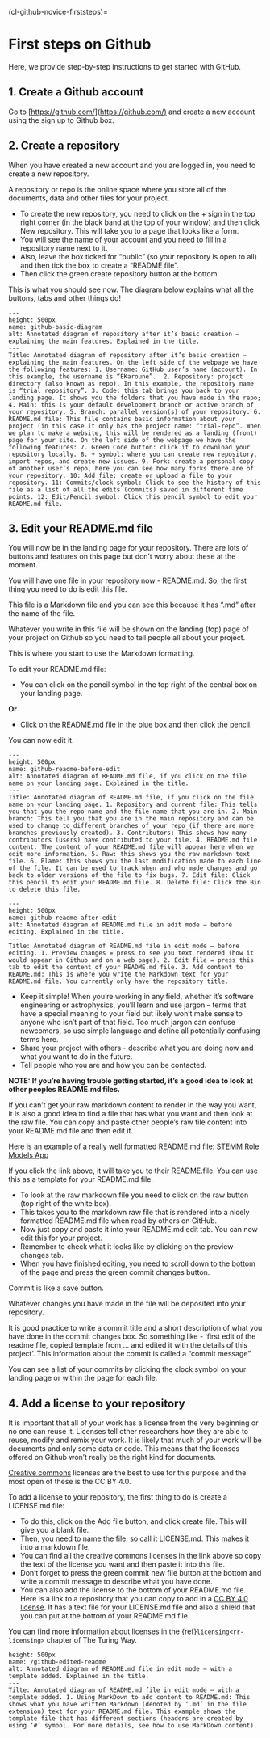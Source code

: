 (cl-github-novice-firststeps)=
# First steps on Github

Here, we provide step-by-step instructions to get started with GitHub.

## 1. Create a Github account

Go to [https://github.com/](https://github.com/) and create a new account using the sign up to Github box.

## 2. Create a repository

When you have created a new account and you are logged in, you need to create a new repository.

A repository or repo is the online space where you store all of the documents, data and other files for your project.

* To create the new repository, you need to click on the + sign in the top right corner (in the black band at the top of your window) and then click New repository. This will take you to a page that looks like a form.
* You will see the name of your account and you need to fill in a repository name next to it.
* Also, leave the box ticked for “public” (so your repository is open to all) and then tick the box to create a “README file”.
* Then click the green create repository button at the bottom.

This is what you should see now. The diagram below explains what all the buttons, tabs and other things do!

```{figure} ../../figures/github-basic-diagram.jpg
---
height: 500px
name: github-basic-diagram
alt: Annotated diagram of repository after it’s basic creation – explaining the main features. Explained in the title.
---
Title: Annotated diagram of repository after it’s basic creation – explaining the main features. On the left side of the webpage we have the following features: 1. Username: GitHub user’s name (account). In this example, the username is “EKaroune”.  2. Repository: project directory (also known as repo). In this example, the repository name is “trial repository”. 3. Code: this tab brings you back to your landing page. It shows you the folders that you have made in the repo; 4. Main: this is your default development branch or active branch of your repository. 5. Branch: parallel version(s) of your repository. 6. README.md file: This file contains basic information about your project (in this case it only has the project name: “trial-repo”. When we plan to make a website, this will be rendered as a landing (front) page for your site. On the left side of the webpage we have the following features: 7. Green Code button: click it to download your repository locally. 8. + symbol: where you can create new repository, import repos, and create new issues. 9. Fork: create a personal copy of another user’s repo, here you can see how many forks there are of your repository. 10: Add file: create or upload a file to your repository. 11: Commits/clock symbol: Click to see the history of this file as a list of all the edits (commits) saved in different time points. 12: Edit/Pencil symbol: Click this pencil symbol to edit your README.md file.
```

## 3. Edit your README.md file

You will now be in the landing page for your repository.
There are lots of buttons and features on this page but don’t worry about these at the moment.

You will have one file in your repository now - README.md. So, the first thing you need to do is edit this file.

This file is a Markdown file and you can see this because it has “.md” after the name of the file.

Whatever you write in this file will be shown on the landing (top) page of your project on Github so you need to tell people all about your project.

This is where you start to use the Markdown formatting.

To edit your README.md file:

* You can click on the pencil symbol in the top right of the central box on your landing page.

**Or**

* Click on the README.md file in the blue box and then click the pencil.

You can now edit it.

```{figure} ../../figures/github-readme-before-edit.jpg
---
height: 500px
name: github-readme-before-edit
alt: Annotated diagram of README.md file, if you click on the file name on your landing page. Explained in the title.
---
Title: Annotated diagram of README.md file, if you click on the file name on your landing page. 1. Repository and current file: This tells you that you the repo name and the file name that you are in. 2. Main branch: This tell you that you are in the main repository and can be used to change to different branches of your repo (if there are more branches previously created). 3. Contributors: This shows how many contributors (users) have contributed to your file. 4. README.md file content: The content of your README.md file will appear here when we edit more information. 5. Raw: this shows you the raw markdown text file. 6. Blame: this shows you the last modification made to each line of the file. It can be used to track when and who made changes and go back to older versions of the file to fix bugs. 7. Edit file: Click this pencil to edit your README.md file. 8. Delete file: Click the Bin to delete this file.

```

```{figure} ../../figures/github-readme-after-edit.jpg
---
height: 500px
name: github-readme-after-edit
alt: Annotated diagram of README.md file in edit mode – before editing. Explained in the title.
---
Title: Annotated diagram of README.md file in edit mode – before editing. 1. Preview changes = press to see you text rendered (how it would appear in Github and on a web page). 2. Edit file = press this tab to edit the content of your README.md file. 3. Add content to README.md: This is where you write the Markdown text for your README.md file. You currently only have the repository title.
```

* Keep it simple! When you’re working in any field, whether it’s software engineering or astrophysics, you’ll learn and use jargon – terms that have a special meaning to your field but likely won’t make sense to anyone who isn’t part of that field. Too much jargon can confuse newcomers, so use simple language and define all potentially confusing terms here.
* Share your project with others - describe what you are doing now and what you want to do in the future.
* Tell people who you are and how you can be contacted.

**NOTE: If you’re having trouble getting started, it’s a good idea to look at other peoples README.md files.**

If you can’t get your raw markdown content to render in the way you want, it is also a good idea to find a file that has what you want and then look at the raw file.
You can copy and paste other people’s raw file content into your README.md file and then edit it.

Here is an example of a really well formatted README.md file: [STEMM Role Models App](https://github.com/KirstieJane/STEMMRoleModels/blob/gh-pages/README.md)

If you click the link above, it will take you to their README.file. You can use this as a template for your README.md file.

* To look at the raw markdown file you need to click on the raw button (top right of the white box).
* This takes you to the markdown raw file that is rendered into a nicely formatted README.md file when read by others on GitHub.
* Now just copy and paste it into your README.md edit tab. You can now edit this for your project.
* Remember to check what it looks like by clicking on the preview changes tab.
* When you have finished editing, you need to scroll down to the bottom of the page and press the green commit changes button.

Commit is like a save button.

Whatever changes you have made in the file will be deposited into your repository.

It is good practice to write a commit title and a short description of what you have done in the commit changes box.
So something like - ‘first edit of the readme file, copied template from … and edited it with the details of this project’.
This information about the commit is called a “commit message”.

You can see a list of your commits by clicking the clock symbol on your landing page or within the page for each file.

## 4. Add a license to your repository

It is important that all of your work has a license from the very beginning or no one can reuse it. Licenses tell other researchers how they are able to reuse, modify and remix your work.
It is likely that much of your work will be documents and only some data or code.
This means that the licenses offered on Github won’t really be the right kind for documents.

[Creative commons](https://creativecommons.org/licenses/) licenses are the best to use for this purpose and the most open of these is the CC BY 4.0.

To add a license to your repository, the first thing to do is create a LICENSE.md file:

* To do this, click on the Add file button, and click create file. This will give you a blank file.
* Then, you need to name the file, so call it LICENSE.md. This makes it into a markdown file.
* You can find all the creative commons licenses in the link above so copy the text of the license you want and then paste it into this file.
* Don’t forget to press the green commit new file button at the bottom and write a commit message to describe what you have done.
* You can also add the license to the bottom of your README.md file. Here is a link to a repository that you can copy to add in a [CC BY 4.0 license](https://github.com/santisoler/cc-licenses).
It has a text file for your LICENSE.md file and also a shield that you can put at the bottom of your README.md file.

You can find more information about licenses in the {ref}`licensing<rr-licensing>` chapter of The Turing Way.

```{figure} ../../figures/github-edited-readme.jpg
height: 500px
name: /github-edited-readme
alt: Annotated diagram of README.md file in edit mode – with a template added. Explained in the title.
---
Tilte: Annotated diagram of README.md file in edit mode – with a template added. 1. Using MarkDown to add content to README.md: This shows what you have written Markdown (denoted by ‘.md’ in the file extension) text for your README.md file. This example shows the template file that has different sections (headers are created by using ‘#’ symbol. For more details, see how to use MarkDown content).

```
